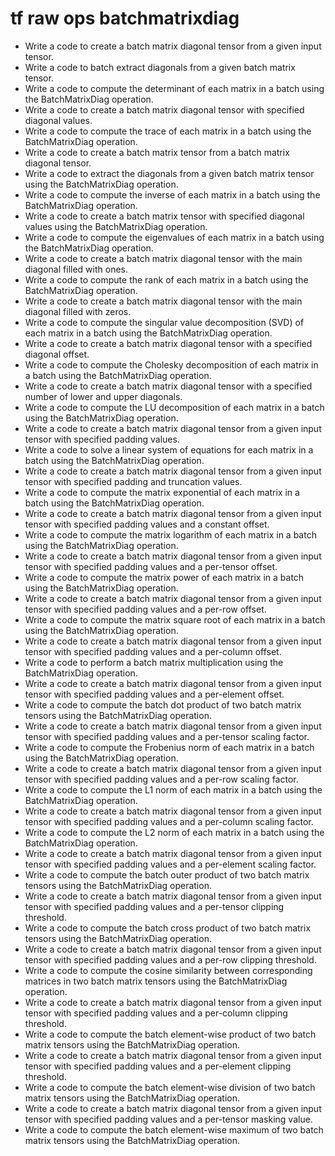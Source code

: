 # tf raw ops batchmatrixdiag

- Write a code to create a batch matrix diagonal tensor from a given input tensor.
- Write a code to batch extract diagonals from a given batch matrix tensor.
- Write a code to compute the determinant of each matrix in a batch using the BatchMatrixDiag operation.
- Write a code to create a batch matrix diagonal tensor with specified diagonal values.
- Write a code to compute the trace of each matrix in a batch using the BatchMatrixDiag operation.
- Write a code to create a batch matrix tensor from a batch matrix diagonal tensor.
- Write a code to extract the diagonals from a given batch matrix tensor using the BatchMatrixDiag operation.
- Write a code to compute the inverse of each matrix in a batch using the BatchMatrixDiag operation.
- Write a code to create a batch matrix tensor with specified diagonal values using the BatchMatrixDiag operation.
- Write a code to compute the eigenvalues of each matrix in a batch using the BatchMatrixDiag operation.
- Write a code to create a batch matrix diagonal tensor with the main diagonal filled with ones.
- Write a code to compute the rank of each matrix in a batch using the BatchMatrixDiag operation.
- Write a code to create a batch matrix diagonal tensor with the main diagonal filled with zeros.
- Write a code to compute the singular value decomposition (SVD) of each matrix in a batch using the BatchMatrixDiag operation.
- Write a code to create a batch matrix diagonal tensor with a specified diagonal offset.
- Write a code to compute the Cholesky decomposition of each matrix in a batch using the BatchMatrixDiag operation.
- Write a code to create a batch matrix diagonal tensor with a specified number of lower and upper diagonals.
- Write a code to compute the LU decomposition of each matrix in a batch using the BatchMatrixDiag operation.
- Write a code to create a batch matrix diagonal tensor from a given input tensor with specified padding values.
- Write a code to solve a linear system of equations for each matrix in a batch using the BatchMatrixDiag operation.
- Write a code to create a batch matrix diagonal tensor from a given input tensor with specified padding and truncation values.
- Write a code to compute the matrix exponential of each matrix in a batch using the BatchMatrixDiag operation.
- Write a code to create a batch matrix diagonal tensor from a given input tensor with specified padding values and a constant offset.
- Write a code to compute the matrix logarithm of each matrix in a batch using the BatchMatrixDiag operation.
- Write a code to create a batch matrix diagonal tensor from a given input tensor with specified padding values and a per-tensor offset.
- Write a code to compute the matrix power of each matrix in a batch using the BatchMatrixDiag operation.
- Write a code to create a batch matrix diagonal tensor from a given input tensor with specified padding values and a per-row offset.
- Write a code to compute the matrix square root of each matrix in a batch using the BatchMatrixDiag operation.
- Write a code to create a batch matrix diagonal tensor from a given input tensor with specified padding values and a per-column offset.
- Write a code to perform a batch matrix multiplication using the BatchMatrixDiag operation.
- Write a code to create a batch matrix diagonal tensor from a given input tensor with specified padding values and a per-element offset.
- Write a code to compute the batch dot product of two batch matrix tensors using the BatchMatrixDiag operation.
- Write a code to create a batch matrix diagonal tensor from a given input tensor with specified padding values and a per-tensor scaling factor.
- Write a code to compute the Frobenius norm of each matrix in a batch using the BatchMatrixDiag operation.
- Write a code to create a batch matrix diagonal tensor from a given input tensor with specified padding values and a per-row scaling factor.
- Write a code to compute the L1 norm of each matrix in a batch using the BatchMatrixDiag operation.
- Write a code to create a batch matrix diagonal tensor from a given input tensor with specified padding values and a per-column scaling factor.
- Write a code to compute the L2 norm of each matrix in a batch using the BatchMatrixDiag operation.
- Write a code to create a batch matrix diagonal tensor from a given input tensor with specified padding values and a per-element scaling factor.
- Write a code to compute the batch outer product of two batch matrix tensors using the BatchMatrixDiag operation.
- Write a code to create a batch matrix diagonal tensor from a given input tensor with specified padding values and a per-tensor clipping threshold.
- Write a code to compute the batch cross product of two batch matrix tensors using the BatchMatrixDiag operation.
- Write a code to create a batch matrix diagonal tensor from a given input tensor with specified padding values and a per-row clipping threshold.
- Write a code to compute the cosine similarity between corresponding matrices in two batch matrix tensors using the BatchMatrixDiag operation.
- Write a code to create a batch matrix diagonal tensor from a given input tensor with specified padding values and a per-column clipping threshold.
- Write a code to compute the batch element-wise product of two batch matrix tensors using the BatchMatrixDiag operation.
- Write a code to create a batch matrix diagonal tensor from a given input tensor with specified padding values and a per-element clipping threshold.
- Write a code to compute the batch element-wise division of two batch matrix tensors using the BatchMatrixDiag operation.
- Write a code to create a batch matrix diagonal tensor from a given input tensor with specified padding values and a per-tensor masking value.
- Write a code to compute the batch element-wise maximum of two batch matrix tensors using the BatchMatrixDiag operation.